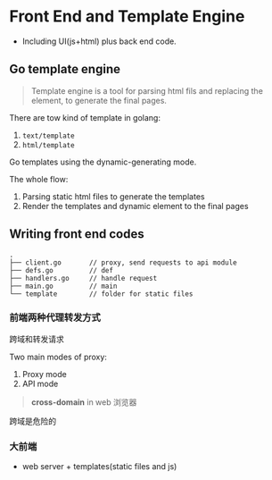 # Front End and Template Engine
- Including UI(js+html) plus back end code.


## Go template engine

> Template engine is a tool for parsing html fils and replacing the element, to generate the final pages.

There are tow kind of template in golang:
1. `text/template`
2. `html/template`

Go templates using the dynamic-generating mode.

The whole flow:
1. Parsing static html files to generate the templates
2. Render the templates and dynamic element to the final pages

## Writing front end codes

```
.
├── client.go       // proxy, send requests to api module
├── defs.go         // def
├── handlers.go     // handle request
├── main.go         // main
└── template        // folder for static files
```

### 前端两种代理转发方式

跨域和转发请求

Two main modes of proxy:
1. Proxy mode
2. API mode

> **cross-domain** in web 浏览器

跨域是危险的

### 大前端

- web server + templates(static files and js)
